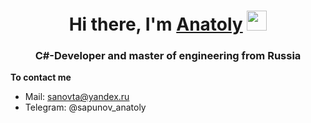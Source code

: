 <h1 align="center">Hi there, I'm <a href="https://github.com/Sapunov-Anatoly" target="_blank">Anatoly</a> 
<img src="https://github.com/blackcater/blackcater/raw/main/images/Hi.gif" height="32"/></h1>
<h3 align="center">C#-Developer and master of engineering from Russia</h3

#  **To contact me**
* Mail: sanovta@yandex.ru
* Telegram: @sapunov_anatoly

